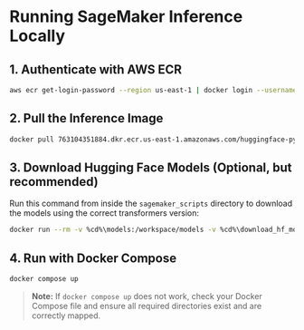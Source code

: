 
# Running SageMaker Inference Locally

## 1. Authenticate with AWS ECR
```sh
aws ecr get-login-password --region us-east-1 | docker login --username AWS --password-stdin 763104351884.dkr.ecr.us-east-1.amazonaws.com
```

## 2. Pull the Inference Image
```sh
docker pull 763104351884.dkr.ecr.us-east-1.amazonaws.com/huggingface-pytorch-inference:1.13.1-transformers4.26.0-cpu-py39-ubuntu20.04
```

## 3. Download Hugging Face Models (Optional, but recommended)
Run this command from inside the `sagemaker_scripts` directory to download the models using the correct transformers version:
```sh
docker run --rm -v %cd%\models:/workspace/models -v %cd%\download_hf_models.py:/workspace/download_hf_models.py -w /workspace 763104351884.dkr.ecr.us-east-1.amazonaws.com/huggingface-pytorch-inference:1.13.1-transformers4.26.0-cpu-py39-ubuntu20.04 python download_hf_models.py
```

## 4. Run with Docker Compose
```sh
docker compose up
```

> **Note:**
> If `docker compose up` does not work, check your Docker Compose file and ensure all required directories exist and are correctly mapped.
